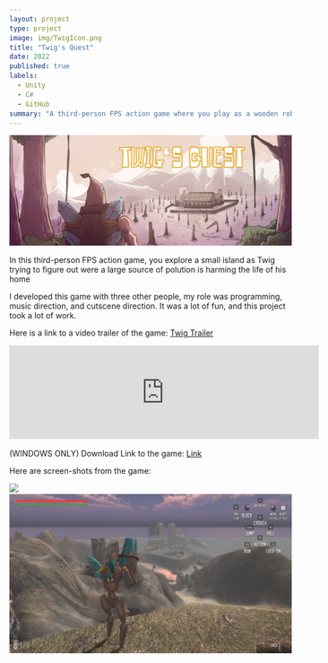 ```yaml
---
layout: project
type: project
image: img/TwigIcon.png
title: "Twig's Quest"
date: 2022
published: true
labels:
  - Unity
  - C#
  - GitHub
summary: "A third-person FPS action game where you play as a wooden robot powered by a mysterious crystal called Twig"
---
```



<img class="img-fluid" src="../img/TwigBanner.png">

In this third-person FPS action game, you explore a small island as Twig trying to figure out were a large source of polution is harming the life of his home

I developed this game with three other people, my role was programming, music direction, and cutscene direction. It was a lot of fun, and this project took a lot of work. 

Here is a link to a video trailer of the game: [Twig Trailer](https://www.youtube.com/watch?v=sulj7yxplEQ)

<iframe frameborder="0" src="https://itch.io/embed/2243981" width="552" height="167"><a href="https://skelefrog.itch.io/twigs-quest">Twig's Quest by skelefrog</a></iframe>

(WINDOWS ONLY) Download Link to the game: [Link](https://skelefrog.itch.io/twigs-quest) 

Here are screen-shots from the game:

<img class="img-fluid" src="../img/Screenshot1.png">
<img class="img-fluid" src="../img/Screenshot2.png">



